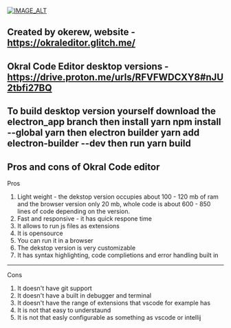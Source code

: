 [![IMAGE_ALT](https://img.youtube.com/vi/lzEDh7Y17rY/0.jpg)](https://www.youtube.com/watch?v=lzEDh7Y17rY)

Created by okerew, website - https://okraleditor.glitch.me/
------------------------------------------------------------
Okral Code Editor desktop versions - https://drive.proton.me/urls/RFVFWDCXY8#nJU2tbfi27BQ
------------------------------------------------------------
To build desktop version yourself download the electron_app branch then  install yarn npm install --global yarn then electron builder yarn add electron-builder --dev then run yarn build
------------------------------------------------------------
Pros and cons of Okral Code editor
-----------------------------------

Pros
1. Light weight - the dekstop version occupies about 100 - 120 mb of ram and the browser version only 20 mb, whole code is about 600 - 850 lines of code depending on the version.
2. Fast and responsive - it has quick respone time
3. It allows to run js files as extensions
4. It is opensource
5. You can run it in a browser
6. The dekstop version is very customizable
7. It has syntax highlighting, code complietions and error handling built in
______________________________________________________________
Cons
1. It doesn't have git support
2. It doesn't have a built in debugger and terminal
3. It doesn't have the range of extensions that vscode for example has
4. It is not that easy to understaund
5. It is not that easly configurable as something as vscode or intellij
